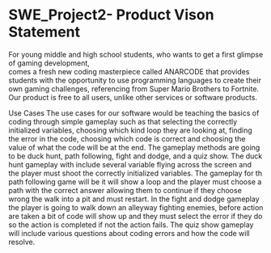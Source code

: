 # SWE_Project2- Product Vison Statement
For young middle and high school students, who wants to get a first glimpse of gaming development,  
comes a fresh new coding masterpiece called ANARCODE that provides students with the opportunity to use 
programming languages to create their own gaming challenges, referencing from Super Mario Brothers 
to Fortnite. Our product is free to all users, unlike other services or software products. 


Use Cases
The use cases for our software would be teaching the basics of coding through simple gameplay such as that selecting the correctly initialized variables, choosing which kind loop they are looking at, finding the error in the code, choosing which code is correct and choosing the value of what the code will be at the end. The gameplay methods are going to be duck hunt, path following, fight and dodge, and a quiz show. The duck hunt gameplay with include several variable flying across the screen and the player must shoot the correctly initialized variables. The gameplay for th path following game will be it will show a loop and the player must choose a path with the correct answer allowing them to continue if they choose wrong the walk into a pit and must restart. In the fight and dodge gameplay the player is going to walk down an alleyway fighting enemies, before action are taken a bit of code will show up and they must select the error if they do so the action is completed if not the action fails. The quiz show gameplay will include various questions about coding errors and how the code will resolve.

